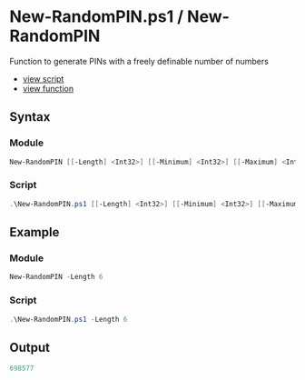 # New-RandomPIN.ps1 / New-RandomPIN

Function to generate PINs with a freely definable number of numbers

* [view script](https://github.com/BornToBeRoot/PowerShell/blob/master/Scripts/New-RandomPIN.ps1)
* [view function](https://github.com/BornToBeRoot/PowerShell/blob/master/Module/LazyAdmin/New-RandomPIN.ps1)

## Syntax 

### Module

```powershell
New-RandomPIN [[-Length] <Int32>] [[-Minimum] <Int32>] [[-Maximum] <Int32>] [[-CopyToClipboard]] [<CommonParameters>]
```

### Script

```powershell
.\New-RandomPIN.ps1 [[-Length] <Int32>] [[-Minimum] <Int32>] [[-Maximum] <Int32>] [[-CopyToClipboard]] [<CommonParameters>]
```

## Example

### Module

```powershell
New-RandomPIN -Length 6
```

### Script

```powershell
.\New-RandomPIN.ps1 -Length 6
```

## Output

```powershell 
698577
``` 
